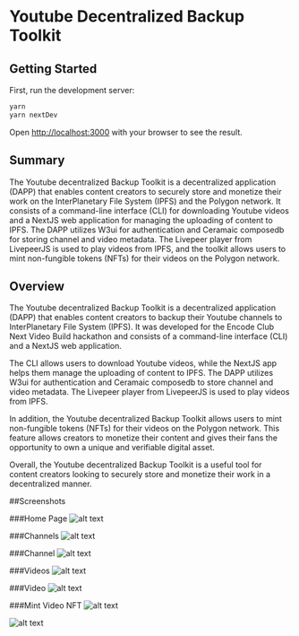 # Youtube Decentralized Backup Toolkit

## Getting Started

First, run the development server:

```bash
yarn
yarn nextDev
```

Open [http://localhost:3000](http://localhost:3000) with your browser to see the result.

## Summary

The Youtube decentralized Backup Toolkit is a decentralized application (DAPP) that enables content creators to securely store and monetize their work on the InterPlanetary File System (IPFS) and the Polygon network. It consists of a command-line interface (CLI) for downloading Youtube videos and a NextJS web application for managing the uploading of content to IPFS. The DAPP utilizes W3ui for authentication and Ceramaic composedb for storing channel and video metadata. The Livepeer player from LivepeerJS is used to play videos from IPFS, and the toolkit allows users to mint non-fungible tokens (NFTs) for their videos on the Polygon network.

## Overview

The Youtube decentralized Backup Toolkit is a decentralized application (DAPP) that enables content creators to backup their Youtube channels to InterPlanetary File System (IPFS). It was developed for the Encode Club Next Video Build hackathon and consists of a command-line interface (CLI) and a NextJS web application.

The CLI allows users to download Youtube videos, while the NextJS app helps them manage the uploading of content to IPFS. The DAPP utilizes W3ui for authentication and Ceramaic composedb to store channel and video metadata. The Livepeer player from LivepeerJS is used to play videos from IPFS.

In addition, the Youtube decentralized Backup Toolkit allows users to mint non-fungible tokens (NFTs) for their videos on the Polygon network. This feature allows creators to monetize their content and gives their fans the opportunity to own a unique and verifiable digital asset.

Overall, the Youtube decentralized Backup Toolkit is a useful tool for content creators looking to securely store and monetize their work in a decentralized manner.


##Screenshots

###Home Page
![alt text](https://github.com/dominichackett/Youtube-Decentralized-Backup-Toolkit/home.png)


###Channels
![alt text](https://github.com/dominichackett/Youtube-Decentralized-Backup-Toolkit/channels.png)


###Channel
![alt text](https://github.com/dominichackett/Youtube-Decentralized-Backup-Toolkit/channel.png)


###Videos
![alt text](https://github.com/dominichackett/Youtube-Decentralized-Backup-Toolkit/videos.png)


###Video
![alt text](https://github.com/dominichackett/Youtube-Decentralized-Backup-Toolkit/video.png)


###Mint Video NFT
![alt text](https://github.com/dominichackett/Youtube-Decentralized-Backup-Toolkit/nft.png)

![alt text](https://github.com/dominichackett/Youtube-Decentralized-Backup-Toolkit/opensea.png)






